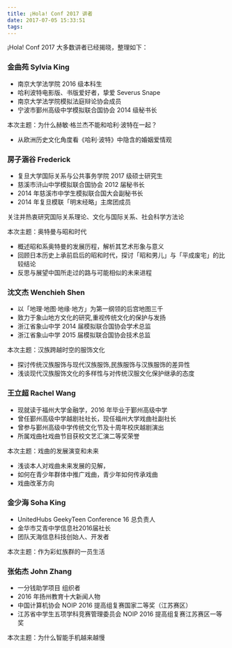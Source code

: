 ```yaml
---
title: ¡Hola! Conf 2017 讲者
date: 2017-07-05 15:33:51
tags:
---
```


¡Hola! Conf 2017 大多数讲者已经揭晓，整理如下：

### 金曲苑  Sylvia King

* 南京大学法学院 2016 级本科生
* 哈利波特电影版、书版爱好者，挚爱 Severus Snape
* 南京大学法学院模拟法庭辩论协会成员
* 宁波市鄞州高级中学模拟联合国协会 2014 级秘书长

本次主题：为什么赫敏·格兰杰不能和哈利·波特在一起？
* 从欧洲历史文化角度看《哈利·波特》中隐含的婚姻爱情观


### 房子涵谷  Frederick

* 复旦大学国际关系与公共事务学院 2017 级硕士研究生
* 慈溪市浒山中学模拟联合国协会 2012 届秘书长
* 2014 年慈溪市中学生模拟联合国大会副秘书长
* 2014 年复旦模联「明末经略」主席团成员

关注并热衷研究国际关系理论、文化与国际关系、社会科学方法论

本次主题：奥特曼与昭和时代
* 概述昭和系奥特曼的发展历程，解析其艺术形象与意义
* 回顾日本历史上承前启后的昭和时代，探讨「昭和男儿」与「平成废宅」的比较结论
* 反思与展望中国所走过的路与可能相似的未来进程

### 沈文杰  Wenchieh Shen

* 以「地理·地图·地缘·地方」为第一纲领的后宫地图三千
* 致力于象山地方文化的研究,重视传统文化的保护与发扬
* 浙江省象山中学 2014 届模拟联合国协会学术总监
* 浙江省象山中学 2015 届模拟联合国协会技术总监

本次主题：汉族跨越时空的服饰文化
* 探讨传统汉族服饰与现代汉族服饰,民族服饰与汉族服饰的差异性   
* 浅谈现代汉族服饰文化的多样性与对传统汉服文化保护继承的态度


### 王立超  Rachel Wang

* 现就读于福州大学金融学，2016 年毕业于鄞州高级中学
* 曾任鄞州高级中学越剧社社长，现任福州大学戏曲社副社长
* 曾参与鄞州高级中学传统文化节及十周年校庆越剧演出
* 所属戏曲社戏曲节目获校文艺汇演二等奖荣誉

本次主题：戏曲的发展演变和未来
* 浅谈本人对戏曲未来发展的见解，
* 如何在青少年群体中推广戏曲，青少年如何传承戏曲
* 戏曲改革方向


### 金少海  Soha King

* UnitedHubs GeekyTeen Conference 16 总负责人
* 金华市艾青中学信息社2016届社长
* 团队天海信息科技创始人、开发者

本次主题：作为彩虹族群的一员生活


### 张佑杰  John Zhang

* 一分钱助学项目 组织者
* 2016 年扬州教育十大新闻人物
* 中国计算机协会 NOIP 2016 提高组复赛国家二等奖（江苏赛区）
* 江苏省中学生五项学科竞赛管理委员会 NOIP 2016 提高组复赛江苏赛区一等奖

本次主题：为什么智能手机越来越慢
